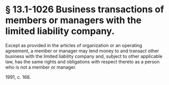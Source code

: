 # § 13.1-1026 Business transactions of members or managers with the limited liability company.

<p>Except as provided in the articles of organization or an operating agreement, a member or manager may lend money to and transact other business with the limited liability company and, subject to other applicable law, has the same rights and obligations with respect thereto as a person who is not a member or manager.</p><p>1991, c. 168.</p>